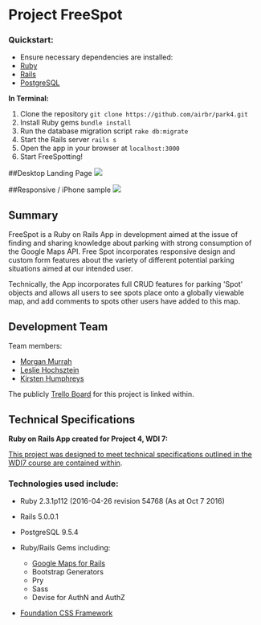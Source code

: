 # Project FreeSpot

### Quickstart:

* Ensure necessary dependencies are installed:
 * [Ruby](https://www.tutorialspoint.com/ruby-on-rails/rails-installation.htm)
 * [Rails](https://www.tutorialspoint.com/ruby-on-rails/rails-installation.htm)
 * [PostgreSQL](https://www.tutorialspoint.com/ruby-on-rails/rails-installation.htm)

**In Terminal:**

 1. Clone the repository `git clone https://github.com/airbr/park4.git`
 2. Install Ruby gems `bundle install`
 3. Run the database migration script `rake db:migrate`
 4. Start the Rails server `rails s`
 5. Open the app in your browser at `localhost:3000`
 6. Start FreeSpotting!

 ##Desktop Landing Page
![](http://i.imgur.com/qddjLad.png)

##Responsive / iPhone sample
![](http://i.imgur.com/MlloCuV.png?1)

## Summary

FreeSpot is a Ruby on Rails App in development aimed at the issue of finding and sharing knowledge about parking with strong consumption of the Google Maps API. Free Spot incorporates responsive design and custom form features about the variety of different potential parking situations aimed at our intended user.

Technically, the App incorporates full CRUD features for parking 'Spot' objects and allows all users to see spots place onto a globally viewable map, and add comments to spots other users have added to this map.

## Development Team


Team members:

* [Morgan Murrah](https://github.com/airbr)
* [Leslie Hochsztein](https://github.com/lhochsz)
* [Kirsten Humphreys](https://github.com/kirstenhumphreys)

The publicly [Trello Board](https://trello.com/b/O3ZXyAv8/project4-railsapi) for this project is linked within.



## Technical Specifications

**Ruby on Rails App created for Project 4, WDI 7:**

[This project was designed to meet technical specifications outlined in the WDI7 course are contained within](https://github.com/ATL-WDI-Curriculum/projects/blob/master/project4.md).

### Technologies used include:

* Ruby 2.3.1p112 (2016-04-26 revision 54768 (As at Oct 7 2016)
* Rails 5.0.0.1
* PostgreSQL 9.5.4

* Ruby/Rails Gems including:
	* [Google Maps for Rails](https://github.com/apneadiving/Google-Maps-for-Rails)
	* Bootstrap Generators
	* Pry
	* Sass
  * Devise for AuthN and AuthZ

* [Foundation CSS Framework](http://foundation.zurb.com/)
